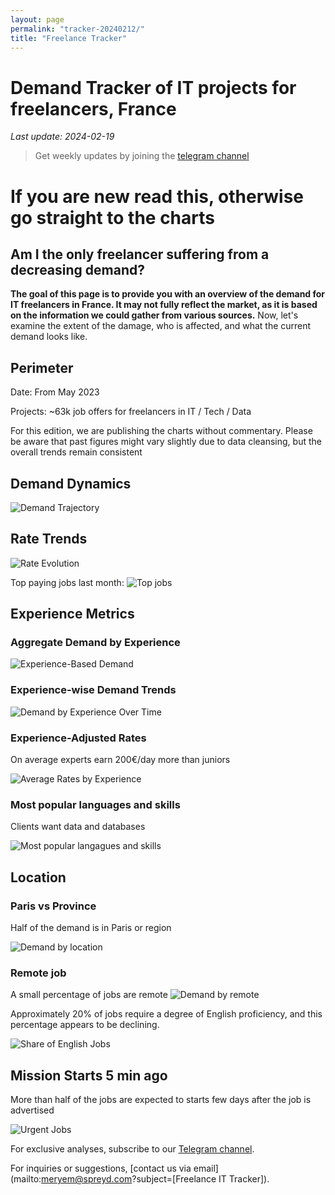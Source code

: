 ```yaml
---
layout: page
permalink: "tracker-20240212/"
title: "Freelance Tracker"
---
```

# Demand Tracker of IT projects for freelancers, France

*Last update: 2024-02-19*

> Get weekly updates by joining the [telegram
> channel](https://t.me/+3y9PJaF335UxYTg0)

# If you are new read this, otherwise go straight to the charts

## Am I the only freelancer suffering from a decreasing demand?

**The goal of this page is to provide you with an overview of the demand for IT freelancers in France. It may not fully reflect the market, as it is based on the information we could gather from various sources.**
Now, let's examine the extent of the damage, who is affected, and what the current demand looks like.

## Perimeter

Date: From May 2023

Projects: ~63k job offers for freelancers in IT / Tech / Data

For this edition, we are publishing the charts without commentary. Please be aware that past figures might vary slightly due to data cleansing, but the overall trends remain consistent

## Demand Dynamics

![Demand Trajectory](figs/20240212_missions_by_week.png)

## Rate Trends

![Rate Evolution](figs/20240212_missions_by_week_rate.png)

Top paying jobs last month:
![Top jobs](figs/20240212_top5_paid_latex.png)

## Experience Metrics

### Aggregate Demand by Experience

![Experience-Based Demand](figs/20240212_exp_lvl.png)

### Experience-wise Demand Trends

![Demand by Experience Over Time](figs/20240212_missions_by_week_exp.png)

### Experience-Adjusted Rates

On average experts earn 200€/day more than juniors

![Average Rates by Experience](figs/20240212_exp_lvl_rate.png)

### Most popular languages and skills

Clients want data and databases

![Most popular langagues and skills](figs/20240212_missions_by_skill.png)

## Location

### Paris vs Province

Half of the demand is in Paris or region

![Demand by location](figs/20240212_missions_by_location.png)

### Remote job

A small percentage of jobs are remote
![Demand by remote](figs/20240212_missions_by_remote.png)

Approximately 20% of jobs require a degree of English proficiency, and this percentage appears to be declining.

![Share of English Jobs](figs/20240212_missions_anglais.png)

## Mission Starts 5 min ago

More than half of the jobs are expected to starts few days after the job is advertised

![Urgent Jobs](figs/20240212_missions_by_urgent.png)

For exclusive analyses, subscribe to our [Telegram channel](https://t.me/+3y9PJaF335UxYTg0).

For inquiries or suggestions, [contact us via email](mailto:meryem@spreyd.com?subject=[Freelance IT Tracker]).
